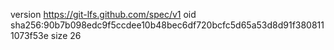 version https://git-lfs.github.com/spec/v1
oid sha256:90b7b098edc9f5ccdee10b48bec6df720bcfc5d65a53d8d91f3808111073f53e
size 26

